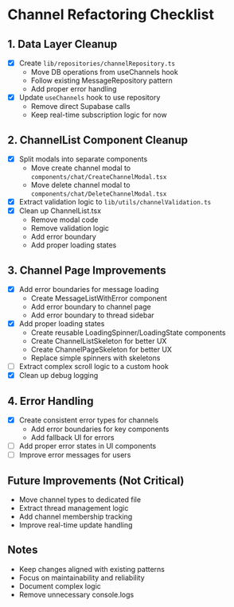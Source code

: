 # Channel Refactoring Checklist

## 1. Data Layer Cleanup
- [x] Create `lib/repositories/channelRepository.ts`
  - Move DB operations from useChannels hook
  - Follow existing MessageRepository pattern
  - Add proper error handling
- [x] Update `useChannels` hook to use repository
  - Remove direct Supabase calls
  - Keep real-time subscription logic for now

## 2. ChannelList Component Cleanup
- [x] Split modals into separate components
  - Move create channel modal to `components/chat/CreateChannelModal.tsx`
  - Move delete channel modal to `components/chat/DeleteChannelModal.tsx`
- [x] Extract validation logic to `lib/utils/channelValidation.ts`
- [x] Clean up ChannelList.tsx
  - Remove modal code
  - Remove validation logic
  - Add error boundary
  - Add proper loading states

## 3. Channel Page Improvements
- [x] Add error boundaries for message loading
  - Create MessageListWithError component
  - Add error boundary to channel page
  - Add error boundary to thread sidebar
- [x] Add proper loading states
  - Create reusable LoadingSpinner/LoadingState components
  - Create ChannelListSkeleton for better UX
  - Create ChannelPageSkeleton for better UX
  - Replace simple spinners with skeletons
- [ ] Extract complex scroll logic to a custom hook
- [x] Clean up debug logging

## 4. Error Handling
- [x] Create consistent error types for channels
  - Add error boundaries for key components
  - Add fallback UI for errors
- [ ] Add proper error states in UI components
- [ ] Improve error messages for users

## Future Improvements (Not Critical)
- Move channel types to dedicated file
- Extract thread management logic
- Add channel membership tracking
- Improve real-time update handling

## Notes
- Keep changes aligned with existing patterns
- Focus on maintainability and reliability
- Document complex logic
- Remove unnecessary console.logs 